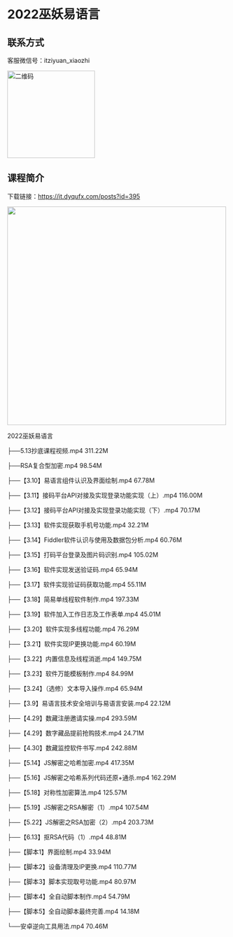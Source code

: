 # 2022巫妖易语言

## 联系方式

客服微信号：itziyuan_xiaozhi

<img src="https://ziyuanyun.oss-cn-guangzhou.aliyuncs.com/common/20240614073449/666b82192834a.jpg" width="200" height="200" alt="二维码">

## 课程简介

下载链接：https://it.dyqufx.com/posts?id=395

<img src="https://ziyuanyun.oss-cn-guangzhou.aliyuncs.com/yun/20240515151905/664461e9bb47e.jpg" width="500" alt="">

  2022巫妖易语言



 ├──5.13抄底课程视频.mp4 311.22M

 ├──RSA复合型加密.mp4 98.54M

 ├──【3.10】易语言组件认识及界面绘制.mp4 67.78M

 ├──【3.11】接码平台API对接及实现登录功能实现（上）.mp4 116.00M

 ├──【3.12】接码平台API对接及实现登录功能实现（下）.mp4 70.17M

 ├──【3.13】软件实现获取手机号功能.mp4 32.21M

 ├──【3.14】Fiddler软件认识与使用及数据包分析.mp4 60.76M

 ├──【3.15】打码平台登录及图片码识别.mp4 105.02M

 ├──【3.16】软件实现发送验证码.mp4 65.94M

 ├──【3.17】软件实现验证码获取功能.mp4 55.11M

 ├──【3.18】简易单线程软件制作.mp4 197.33M

 ├──【3.19】软件加入工作日志及工作表单.mp4 45.01M

 ├──【3.20】软件实现多线程功能.mp4 76.29M

 ├──【3.21】软件实现IP更换功能.mp4 60.19M

 ├──【3.22】内置信息及线程消逝.mp4 149.75M

 ├──【3.23】软件万能模板制作.mp4 84.99M

 ├──【3.24】（选修）文本导入操作.mp4 65.94M

 ├──【3.9】易语言技术安全培训与易语言安装.mp4 22.12M

 ├──【4.29】数藏注册邀请实操.mp4 293.59M

 ├──【4.29】数字藏品提前抢购技术.mp4 24.71M

 ├──【4.30】数藏监控软件书写.mp4 242.88M

 ├──【5.14】JS解密之哈希加密.mp4 417.35M

 ├──【5.16】JS解密之哈希系列代码还原+通杀.mp4 162.29M

 ├──【5.18】对称性加密算法.mp4 125.57M

 ├──【5.19】JS解密之RSA解密（1）.mp4 107.54M

 ├──【5.22】JS解密之RSA加密（2）.mp4 203.73M

 ├──【6.13】抠RSA代码（1）.mp4 48.81M

 ├──【脚本1】界面绘制.mp4 33.94M

 ├──【脚本2】设备清理及IP更换.mp4 110.77M

 ├──【脚本3】脚本实现取号功能.mp4 80.97M

 ├──【脚本4】全自动脚本制作.mp4 54.79M

 ├──【脚本5】全自动脚本最终完善.mp4 14.18M

 └──安卓逆向工具用法.mp4 70.46M

  